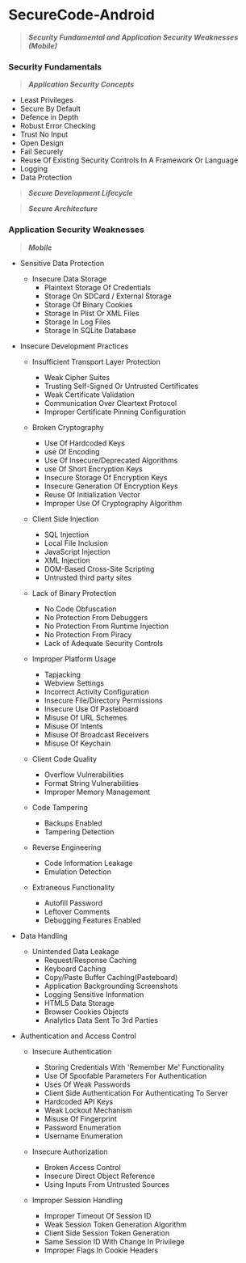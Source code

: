 # SecureCode-Android
> ***Security Fundamental and Application Security Weaknesses (Mobile)***

### Security Fundamentals

> ***Application Security Concepts***

* Least Privileges
* Secure By Default
* Defence in Depth
* Robust Error Checking
* Trust No Input
* Open Design
* Fail Securely
* Reuse Of Existing Security Controls In A Framework Or Language
* Logging
* Data Protection

> ***Secure Development Lifecycle***

> ***Secure Architecture***

### Application Security Weaknesses
> ***Mobile***

- Sensitive Data Protection
	* Insecure Data Storage
		- Plaintext Storage Of Credentials
		- Storage On SDCard / External Storage
		- Storage Of Binary Cookies
		- Storage In Plist Or XML Files
		- Storage In Log Files
		- Storage In SQLite Database

- Insecure Development Practices
	* Insufficient Transport Layer Protection 
		- Weak Cipher Suites
		- Trusting Self-Signed Or Untrusted Certificates
		- Weak Certificate Validation
		- Communication Over Cleartext Protocol
		- Improper Certificate Pinning Configuration

	* Broken Cryptography 
		- Use Of Hardcoded Keys
		- use Of Encoding
		- Use Of Insecure/Deprecated Algorithms
		- use Of Short Encryption Keys
		- Insecure Storage Of Encryption Keys
		- Insecure Generation Of Encryption  Keys
		- Reuse Of Initialization Vector
		- Improper Use Of Cryptography Algorithm

	* Client Side Injection
		- SQL Injection
		- Local File Inclusion
		- JavaScript Injection
		- XML Injection
		- DOM-Based Cross-Site Scripting
		- Untrusted third party sites

	* Lack of Binary Protection 
		- No Code Obfuscation
		- No Protection From Debuggers
		- No Protection From Runtime Injection
		- No Protection From Piracy
		- Lack of Adequate Security Controls

	* Improper Platform Usage
		- Tapjacking
		- Webview Settings
		- Incorrect Activity Configuration
		- Insecure File/Directory Permissions
		- Insecure Use Of Pasteboard
		- Misuse Of URL Schemes
		- Misuse Of Intents
		- Misuse Of Broadcast Receivers
		- Misuse Of Keychain

	* Client Code Quality
		- Overflow Vulnerabilities
		- Format String Vulnerabilities
		- Improper Memory Management

	* Code Tampering 
		- Backups Enabled 
		- Tampering Detection

	* Reverse Engineering 
		- Code Information Leakage
		- Emulation Detection

	* Extraneous Functionality
		- Autofill Password
		- Leftover Comments
		- Debugging Features Enabled

- Data Handling
	* Unintended Data Leakage
		- Request/Response Caching 
		- Keyboard Caching 
		- Copy/Paste Buffer Caching(Pasteboard)
		- Application Backgrounding Screenshots
		- Logging Sensitive Information
		- HTML5 Data Storage
		- Browser Cookies Objects
		- Analytics Data Sent To 3rd Parties

- Authentication and Access Control
	* Insecure Authentication
		- Storing Credentials With 'Remember Me' Functionality
		- Use Of Spoofable Parameters For Authentication
		- Uses Of Weak Passwords
		- Client Side Authentication For Authenticating To Server
		- Hardcoded API Keys
		- Weak Lockout Mechanism
		- Misuse Of Fingerprint
		- Password Enumeration
		- Username Enumeration

	* Insecure Authorization
		- Broken Access Control
		- Insecure Direct Object Reference
		- Using Inputs From Untrusted Sources

	* Improper Session Handling
		- Improper Timeout Of Session ID
		- Weak Session Token Generation Algorithm
		- Client Side Session Token Generation
		- Same Session ID With Change In Privilege
		- Improper Flags In Cookie Headers

